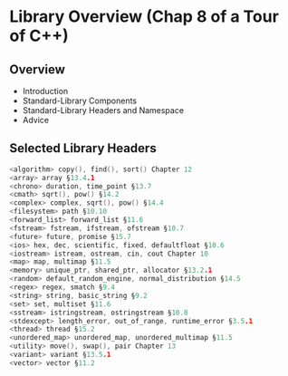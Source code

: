 # Library Overview (Chap 8 of a Tour of C++)

## Overview
- Introduction
- Standard-Library Components
- Standard-Library Headers and Namespace
- Advice

## Selected Library Headers
```cpp
<algorithm> copy(), find(), sort() Chapter 12
<array> array §13.4.1
<chrono> duration, time_point §13.7
<cmath> sqrt(), pow() §14.2
<complex> complex, sqrt(), pow() §14.4
<filesystem> path §10.10
<forward_list> forward_list §11.6
<fstream> fstream, ifstream, ofstream §10.7
<future> future, promise §15.7
<ios> hex, dec, scientific, fixed, defaultfloat §10.6
<iostream> istream, ostream, cin, cout Chapter 10
<map> map, multimap §11.5
<memory> unique_ptr, shared_ptr, allocator §13.2.1
<random> default_random_engine, normal_distribution §14.5
<regex> regex, smatch §9.4
<string> string, basic_string §9.2
<set> set, multiset §11.6
<sstream> istringstream, ostringstream §10.8
<stdexcept> length_error, out_of_range, runtime_error §3.5.1
<thread> thread §15.2
<unordered_map> unordered_map, unordered_multimap §11.5
<utility> move(), swap(), pair Chapter 13
<variant> variant §13.5.1
<vector> vector §11.2
```